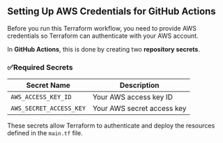 ##  Setting Up AWS Credentials for GitHub Actions

Before you run this Terraform workflow, you need to provide AWS credentials so Terraform can authenticate with your AWS account.

In **GitHub Actions**, this is done by creating two **repository secrets**.

### ✅Required Secrets

| Secret Name              | Description                        |
|--------------------------|------------------------------------|
| `AWS_ACCESS_KEY_ID`      | Your AWS access key ID             |
| `AWS_SECRET_ACCESS_KEY`  | Your AWS secret access key         |

These secrets allow Terraform to authenticate and deploy the resources defined in the `main.tf` file.
